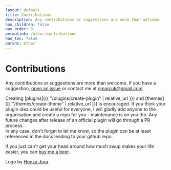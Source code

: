 ```yaml
---
layout: default
title: Contributions
description: Any contributions or suggestions are more than welcome
has_children: false
nav_order: 3
permalink: /other/contributions
has_toc: false
parent: Other
---
```


# Contributions
Any contributions or suggestions are more than welcome. 
If you have a suggestion, [open an issue](https://github.com/swup/swup/issues/new) or contact me at <a href="mailto:gmarcuk@gmail.com?subject=I want to be a swup contributor">gmarcuk@gmail.com</a>. 

Creating [plugins]({{ "/plugins/create-plugin" | relative_url }}) and [themes]({{ "/themes/create-theme" | relative_url }}) is encouraged.
If you think your plugin idea could be useful for everyone, I will gladly add anyone to the organisation and create a repo for you - maintenance is on you tho. 
Any future changes after release of an official plugin will go through a PR process.  
In any case, don't forget to let me know, so the plugin can be at least referenced in the docs leading to your github repo. 
  
If you just can't get your head around how much swup makes your life easier, you can [buy me a beer](https://www.paypal.me/gmrchk).  

Logo by [Honza Jura](https://twitter.com/honzajura).  

